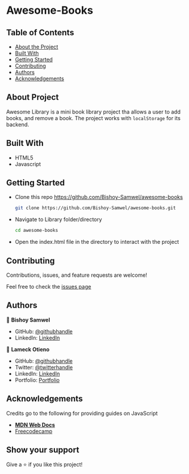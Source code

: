 # Awesome-Books

## Table of Contents

* [About the Project](#about-the-project)
* [Built With](#built-with)
* [Getting Started](#getting-started)
* [Contributing](#contributing)
* [Authors](#authors)
* [Acknowledgements](#acknowledgements)

## About Project

Awesome Library is a mini book library project tha allows a user to add books, and remove a book. The project works with ```localStorage``` for its backend.

<!-- ![screenshot](./screenshot.png) -->

<!-- ## [Live Demo]() -->

## Built With

* HTML5
* Javascript

## Getting Started

* Clone this repo <https://github.com/Bishoy-Samwel/awesome-books>

    ```bash
    git clone https://github.com/Bishoy-Samwel/awesome-books.git
    ```

* Navigate to Library folder/directory

    ```bash
    cd awesome-books
    ```

* Open the index.html file in the directory to interact with the project

## Contributing

Contributions, issues, and feature requests are welcome!

Feel free to check the [issues page](https://github.com/Bishoy-Samwel/awesome-books/issues)

## Authors

👤 **Bishoy Samwel**

* GitHub: [@githubhandle](https://github.com/Bishoy-Samwel)
* LinkedIn: [LinkedIn](https://www.linkedin.com/in/bishoy-samwuel-ss/)

👤 **Lameck Otieno**

* GitHub: [@githubhandle](https://github.com/Lameck1)
* Twitter: [@twitterhandle](https://twitter.com/lameck721)
* LinkedIn: [LinkedIn](https://www.linkedin.com/in/lameck-odhiambo-642b7077/)
* Portfolio: [Portfolio](https://lameck.me)

## Acknowledgements

Credits go to the following for providing guides on JavaScript

* [**MDN Web Docs**](https://developer.mozilla.org/en-US/docs/Learn/JavaScript/Objects)
* [Freecodecamp](https://www.freecodecamp.org/learn/javascript-algorithms-and-data-structures/)

## Show your support

Give a ⭐️ if you like this project!
